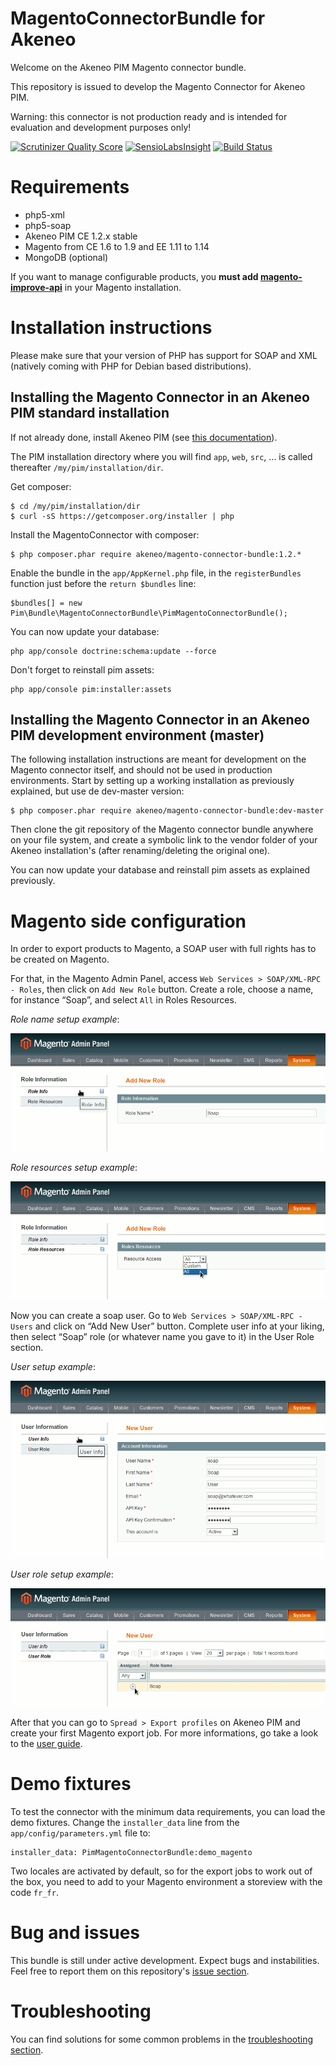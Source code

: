 # MagentoConnectorBundle for Akeneo

Welcome on the Akeneo PIM Magento connector bundle.

This repository is issued to develop the Magento Connector for Akeneo PIM.

Warning: this connector is not production ready and is intended for evaluation and development purposes only!

[![Scrutinizer Quality Score](https://scrutinizer-ci.com/g/akeneo/MagentoConnectorBundle/badges/quality-score.png?s=f2f90f8746e80dc5a1e422156672bd3b0bb6658f)](https://scrutinizer-ci.com/g/akeneo/MagentoConnectorBundle/)
[![SensioLabsInsight](https://insight.sensiolabs.com/projects/2f3066f2-316f-4ed1-8df0-f48d7a1d7f12/mini.png)](https://insight.sensiolabs.com/projects/2f3066f2-316f-4ed1-8df0-f48d7a1d7f12)
[![Build Status](https://travis-ci.org/akeneo/MagentoConnectorBundle.png?branch=master)](https://travis-ci.org/akeneo/MagentoConnectorBundle)

# Requirements

 - php5-xml
 - php5-soap
 - Akeneo PIM CE 1.2.x stable
 - Magento from CE 1.6 to 1.9 and EE 1.11 to 1.14
 - MongoDB (optional)

If you want to manage configurable products, you **must add [magento-improve-api](https://github.com/jreinke/magento-improve-api)** in your Magento installation.

# Installation instructions

Please make sure that your version of PHP has support for SOAP and XML (natively coming with PHP for Debian based distributions).

## Installing the Magento Connector in an Akeneo PIM standard installation

If not already done, install Akeneo PIM (see [this documentation](https://github.com/akeneo/pim-community-standard)).

The PIM installation directory where you will find `app`, `web`, `src`, ... is called thereafter `/my/pim/installation/dir`.

Get composer:

    $ cd /my/pim/installation/dir
    $ curl -sS https://getcomposer.org/installer | php

Install the MagentoConnector with composer:

    $ php composer.phar require akeneo/magento-connector-bundle:1.2.*

Enable the bundle in the `app/AppKernel.php` file, in the `registerBundles` function just before the `return $bundles` line:

    $bundles[] = new Pim\Bundle\MagentoConnectorBundle\PimMagentoConnectorBundle();

You can now update your database:

    php app/console doctrine:schema:update --force

Don't forget to reinstall pim assets:

    php app/console pim:installer:assets

## Installing the Magento Connector in an Akeneo PIM development environment (master)

The following installation instructions are meant for development on the Magento connector itself, and should not be used in production environments. Start by setting up a working installation as previously explained, but use de dev-master version:

    $ php composer.phar require akeneo/magento-connector-bundle:dev-master

Then clone the git repository of the Magento connector bundle anywhere on your file system, and create a symbolic link to the vendor folder of your Akeneo installation's (after renaming/deleting the original one).

You can now update your database and reinstall pim assets as explained previously.

# Magento side configuration

In order to export products to Magento, a SOAP user with full rights has to be created on Magento.

For that, in the Magento Admin Panel, access `Web Services > SOAP/XML-RPC - Roles`, then click on `Add New Role` button. Create a role, choose a name, for instance “Soap”, and select `All` in Roles Resources.

*Role name setup example*:

![Magento role name setup](./Resources/doc/images/main/role-name-setup.png)

*Role resources setup example*:

![Magento role resources setup](./Resources/doc/images/main/role-resources-setup.png)

Now you can create a soap user. Go to `Web Services > SOAP/XML-RPC - Users` and click on “Add New User” button. Complete user info at your liking, then select “Soap” role (or whatever name you gave to it) in the User Role section.

*User setup example*:

![Magento soap user setup](./Resources/doc/images/main/user-setup.png)

*User role setup example*:

![Magento soap user role setup](./Resources/doc/images/main/user-role-setup.png)

After that you can go to `Spread > Export profiles` on Akeneo PIM and create your first Magento export job. For more informations, go take a look to the [user guide](./Resources/doc/userguide.md).

# Demo fixtures

To test the connector with the minimum data requirements, you can load the demo fixtures. Change the `installer_data` line from the `app/config/parameters.yml` file to:

    installer_data: PimMagentoConnectorBundle:demo_magento

Two locales are activated by default, so for the export jobs to work out of the box, you need to add to your Magento environment a storeview with the code `fr_fr`.

# Bug and issues

This bundle is still under active development. Expect bugs and instabilities. Feel free to report them on this repository's [issue section](https://github.com/akeneo/MagentoConnectorBundle/issues).

# Troubleshooting

You can find solutions for some common problems in the [troubleshooting section](./Resources/doc/troubleshooting.md).
